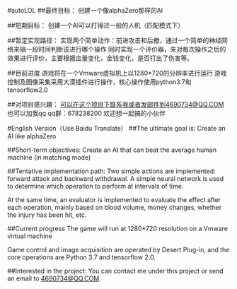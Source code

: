 #autoLOL
##最终目标：
创建一个像alphaZero那样的AI

##短期目标：
创建一个AI可以打得过一般的人机（匹配模式下）

##暂定实现路径：
实现两个简单动作：前进攻击和后撤，通过一个简单的神经网络来隔一段时间判断该进行哪个操作 同时实现一个评价器，来对每次操作之后的效果进行评价，主要根据血量变化，金钱变化，是否打出了伤害等。

##目前进度
游戏将在一个Vmware虚拟机上以1280*720的分辨率进行运行 游戏控制及图像采集采用大漠插件进行操作，核心操作使用python3.7和tensorflow2.0

##对项目感兴趣：
可以在这个项目下联系我或者发邮件到4690734@QQ.COM 也可以加我qq
qq群：678238200 欢迎想一起搞的小伙伴

#English Version（Use Baidu Translate）
##The ultimate goal is:
Create an AI like alphaZero

##Short-term objectives:
Create an AI that can beat the average human machine (in matching mode)

##Tentative implementation path:
Two simple actions are implemented: forward attack and backward withdrawal. A simple neural network is used to determine which operation to perform at intervals of time.

At the same time, an evaluator is implemented to evaluate the effect after each operation, mainly based on blood volume, money changes, whether the injury has been hit, etc.

##Current progress
The game will run at 1280*720 resolution on a Vmware virtual machine

Game control and image acquisition are operated by Desert Plug-in, and the core operations are Python 3.7 and tensorflow 2.0.

##Interested in the project:
You can contact me under this project or send an email to 4690734@QQ.COM.